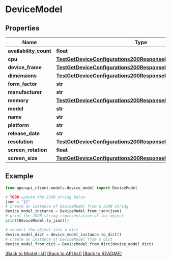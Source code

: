 # DeviceModel


## Properties

Name | Type | Description | Notes
------------ | ------------- | ------------- | -------------
**availability_count** | **float** |  | [optional] 
**cpu** | [**TestGetDeviceConfigurations200ResponseInnerModelCpu**](TestGetDeviceConfigurations200ResponseInnerModelCpu.md) |  | [optional] 
**device_frame** | [**TestGetDeviceConfigurations200ResponseInnerModelDeviceFrame**](TestGetDeviceConfigurations200ResponseInnerModelDeviceFrame.md) |  | [optional] 
**dimensions** | [**TestGetDeviceConfigurations200ResponseInnerModelDimensions**](TestGetDeviceConfigurations200ResponseInnerModelDimensions.md) |  | [optional] 
**form_factor** | **str** |  | [optional] 
**manufacturer** | **str** |  | [optional] 
**memory** | [**TestGetDeviceConfigurations200ResponseInnerModelMemory**](TestGetDeviceConfigurations200ResponseInnerModelMemory.md) |  | [optional] 
**model** | **str** |  | [optional] 
**name** | **str** |  | [optional] 
**platform** | **str** |  | [optional] 
**release_date** | **str** |  | [optional] 
**resolution** | [**TestGetDeviceConfigurations200ResponseInnerModelResolution**](TestGetDeviceConfigurations200ResponseInnerModelResolution.md) |  | [optional] 
**screen_rotation** | **float** |  | [optional] 
**screen_size** | [**TestGetDeviceConfigurations200ResponseInnerModelScreenSize**](TestGetDeviceConfigurations200ResponseInnerModelScreenSize.md) |  | [optional] 

## Example

```python
from openapi_client.models.device_model import DeviceModel

# TODO update the JSON string below
json = "{}"
# create an instance of DeviceModel from a JSON string
device_model_instance = DeviceModel.from_json(json)
# print the JSON string representation of the object
print(DeviceModel.to_json())

# convert the object into a dict
device_model_dict = device_model_instance.to_dict()
# create an instance of DeviceModel from a dict
device_model_from_dict = DeviceModel.from_dict(device_model_dict)
```
[[Back to Model list]](../README.md#documentation-for-models) [[Back to API list]](../README.md#documentation-for-api-endpoints) [[Back to README]](../README.md)


